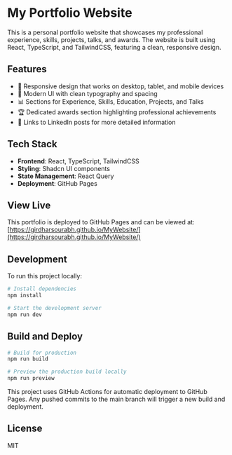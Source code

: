 # My Portfolio Website

This is a personal portfolio website that showcases my professional experience, skills, projects, talks, and awards. The website is built using React, TypeScript, and TailwindCSS, featuring a clean, responsive design.

## Features

- 📱 Responsive design that works on desktop, tablet, and mobile devices
- 🌙 Modern UI with clean typography and spacing
- 📊 Sections for Experience, Skills, Education, Projects, and Talks
- 🏆 Dedicated awards section highlighting professional achievements
- 🔗 Links to LinkedIn posts for more detailed information

## Tech Stack

- **Frontend**: React, TypeScript, TailwindCSS
- **Styling**: Shadcn UI components
- **State Management**: React Query
- **Deployment**: GitHub Pages

## View Live

This portfolio is deployed to GitHub Pages and can be viewed at: [https://girdharsourabh.github.io/MyWebsite/](https://girdharsourabh.github.io/MyWebsite/)

## Development

To run this project locally:

```bash
# Install dependencies
npm install

# Start the development server
npm run dev
```

## Build and Deploy

```bash
# Build for production
npm run build

# Preview the production build locally
npm run preview
```

This project uses GitHub Actions for automatic deployment to GitHub Pages. Any pushed commits to the main branch will trigger a new build and deployment.

## License

MIT